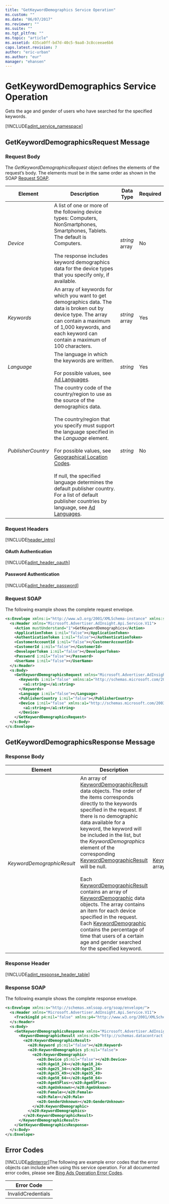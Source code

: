 ```yaml
---
title: "GetKeywordDemographics Service Operation"
ms.custom: ""
ms.date: "06/07/2017"
ms.reviewer: ""
ms.suite: ""
ms.tgt_pltfrm: ""
ms.topic: "article"
ms.assetid: 435ca0ff-bd7d-40c5-9aa8-3c8cceeae6b6
caps.latest.revision: 7
author: "eric-urban"
ms.author: "eur"
manager: "ehansen"
---
```

# GetKeywordDemographics Service Operation
Gets the age and gender of users who have searched for the specified keywords.

[!INCLUDE[adint_service_namespace](../adinsight-api/includes/adint-service-namespace.md)]

## <a name="request"></a>GetKeywordDemographicsRequest Message

### Request Body
The *GetKeywordDemographicsRequest* object defines the elements of the request’s body. The elements must be in the same order as shown in the SOAP [Request SOAP](#request_soap).

|Element|Description|Data Type|Required|
|-----------|---------------|-------------|------------|
|*Device*|A list of one or more of the following device types: Computers, NonSmartphones, Smartphones, Tablets. The default is Computers.<br /><br />The response includes keyword demographics data for the device types that you specify only, if available.|*string* array|No|
|*Keywords*|An array of keywords for which you want to get demographics data. The data is broken out by device type. The array can contain a maximum of 1,000 keywords, and each keyword can contain a maximum of 100 characters.|*string* array|Yes|
|*Language*|The language in which the keywords are written.<br /><br />For possible values, see [Ad Languages](http://go.microsoft.com/fwlink/?LinkId=691113).|*string*|Yes|
|*PublisherCountry*|The country code of the country/region to use as the source of the demographics data.<br /><br />The country/region that you specify must support the language specified in the *Language* element.<br /><br />For possible values, see [Geographical Location Codes](http://go.microsoft.com/fwlink/?LinkId=691115).<br /><br />If null, the specified language determines the default publisher country. For a list of default publisher countries by language, see [Ad Languages](http://go.microsoft.com/fwlink/?LinkId=691113).|*string*|No|

### Request Headers
[!INCLUDE[header_intro](../adinsight-api/includes/header-intro.md)]
#### OAuth Authentication
[!INCLUDE[adint_header_oauth](../adinsight-api/includes/adint-header-oauth.md)]
#### Password Authentication
[!INCLUDE[adint_header_password](../adinsight-api/includes/adint-header-password.md)]
### <a name="request_soap"></a>Request SOAP
The following example shows the complete request envelope.

```xml
<s:Envelope xmlns:i="http://www.w3.org/2001/XMLSchema-instance" xmlns:s="http://schemas.xmlsoap.org/soap/envelope/">
  <s:Header xmlns="Microsoft.Advertiser.AdInsight.Api.Service.V11">
    <Action mustUnderstand="1">GetKeywordDemographics</Action>
    <ApplicationToken i:nil="false"></ApplicationToken>
    <AuthenticationToken i:nil="false"></AuthenticationToken>
    <CustomerAccountId i:nil="false"></CustomerAccountId>
    <CustomerId i:nil="false"></CustomerId>
    <DeveloperToken i:nil="false"></DeveloperToken>
    <Password i:nil="false"></Password>
    <UserName i:nil="false"></UserName>
  </s:Header>
  <s:Body>
    <GetKeywordDemographicsRequest xmlns="Microsoft.Advertiser.AdInsight.Api.Service.V11">
      <Keywords i:nil="false" xmlns:a1="http://schemas.microsoft.com/2003/10/Serialization/Arrays">
        <a1:string></a1:string>
      </Keywords>
      <Language i:nil="false"></Language>
      <PublisherCountry i:nil="false"></PublisherCountry>
      <Device i:nil="false" xmlns:a1="http://schemas.microsoft.com/2003/10/Serialization/Arrays">
        <a1:string></a1:string>
      </Device>
    </GetKeywordDemographicsRequest>
  </s:Body>
</s:Envelope>
```

## <a name="response"></a>GetKeywordDemographicsResponse Message

### <a name="Body_Elements"></a>Response Body

|Element|Description|Data Type|
|-----------|---------------|-------------|
|*KeywordDemographicResult*|An array of [KeywordDemographicResult](../adinsight-api/keyworddemographicresult-data-object.md) data objects. The order of the items corresponds directly to the keywords specified in the request. If there is no demographic data available for a keyword, the keyword will be included in the list, but the *KeywordDemographics* element of the corresponding [KeywordDemographicResult](../adinsight-api/keyworddemographicresult-data-object.md) will be null.<br /><br />Each [KeywordDemographicResult](../adinsight-api/keyworddemographicresult-data-object.md)  contains an array of [KeywordDemographic](../adinsight-api/keyworddemographic-data-object.md) data objects.  The array contains an item for each device specified in the request. Each [KeywordDemographic](../adinsight-api/keyworddemographic-data-object.md) contains the percentage of time that users of a certain age and gender searched for the specified keyword.|[KeywordDemographicResult](../adinsight-api/keyworddemographicresult-data-object.md) array|

### <a name="Header_Elements"></a>Response Header
[!INCLUDE[adint_response_header_table](../adinsight-api/includes/adint-response-header-table.md)]
### Response SOAP
The following example shows the complete response envelope.

```xml
<s:Envelope xmlns:s="http://schemas.xmlsoap.org/soap/envelope/">
  <s:Header xmlns="Microsoft.Advertiser.AdInsight.Api.Service.V11">
    <TrackingId p4:nil="false" xmlns:p4="http://www.w3.org/2001/XMLSchema-instance"></TrackingId>
  </s:Header>
  <s:Body>
    <GetKeywordDemographicsResponse xmlns="Microsoft.Advertiser.AdInsight.Api.Service.V11">
      <KeywordDemographicResult xmlns:e20="http://schemas.datacontract.org/2004/07/Microsoft.BingAds.Advertiser.AdInsight.Api.DataContract.V11.Entity" p5:nil="false" xmlns:p5="http://www.w3.org/2001/XMLSchema-instance">
        <e20:KeywordDemographicResult>
          <e20:Keyword p5:nil="false"></e20:Keyword>
          <e20:KeywordDemographics p5:nil="false">
            <e20:KeywordDemographic>
              <e20:Device p5:nil="false"></e20:Device>
              <e20:Age18_24></e20:Age18_24>
              <e20:Age25_34></e20:Age25_34>
              <e20:Age35_49></e20:Age35_49>
              <e20:Age50_64></e20:Age50_64>
              <e20:Age65Plus></e20:Age65Plus>
              <e20:AgeUnknown></e20:AgeUnknown>
              <e20:Female></e20:Female>
              <e20:Male></e20:Male>
              <e20:GenderUnknown></e20:GenderUnknown>
            </e20:KeywordDemographic>
          </e20:KeywordDemographics>
        </e20:KeywordDemographicResult>
      </KeywordDemographicResult>
    </GetKeywordDemographicsResponse>
  </s:Body>
</s:Envelope>
```

## <a name="errors"></a>Error Codes
[!INCLUDE[adinterror](../adinsight-api/includes/adinterror.md)]The following are example  error codes that the error objects can include when using this service operation. For all documented error codes, please see [Bing Ads Operation Error Codes](http://go.microsoft.com/fwlink/?LinkId=511884).

|Error Code|
|--------------|
|InvalidCredentials|
